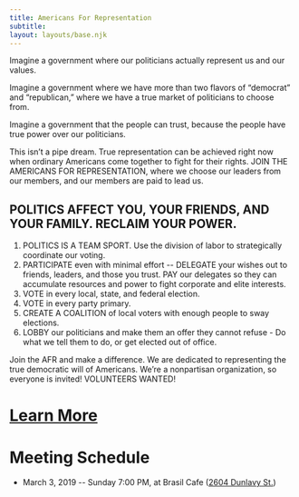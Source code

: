 ```yaml
---
title: Americans For Representation
subtitle: 
layout: layouts/base.njk
---
```



Imagine a government where our politicians actually represent us and our values. 

Imagine a government where we have more than two flavors of “democrat” and “republican,” where we have a true market of politicians to choose from. 

Imagine a government that the people can trust, because the people have true power over our politicians. 


This isn’t a pipe dream. True representation can be achieved right now when ordinary Americans come together to fight for their rights. JOIN THE AMERICANS FOR REPRESENTATION, where we choose our leaders from our members, and our members are paid to lead us. 


POLITICS AFFECT YOU, YOUR FRIENDS, AND YOUR FAMILY. RECLAIM YOUR POWER.
------------------

1. POLITICS IS A TEAM SPORT.
Use the division of labor to strategically coordinate our voting. 
2. PARTICIPATE even with minimal effort --
DELEGATE your wishes out to friends, leaders, and those you trust. 
PAY our delegates so they can accumulate resources and power to fight corporate and elite interests. 
3. VOTE in every local, state, and federal election.
4. VOTE in every party primary.
5. CREATE A COALITION of local voters with enough people to sway elections. 
6. LOBBY our politicians and make them an offer they cannot refuse - Do what we tell them to do, or get elected out of office. 


Join the AFR and make a difference. We are dedicated to representing the true democratic will of Americans. We’re a nonpartisan organization, so everyone is invited! VOLUNTEERS WANTED! 



# [Learn More](/learn)


# Meeting Schedule

- March 3, 2019 -- Sunday 7:00 PM, at Brasil Cafe ([2604 Dunlavy St.](https://goo.gl/maps/ERMd6mPzeiF2))
